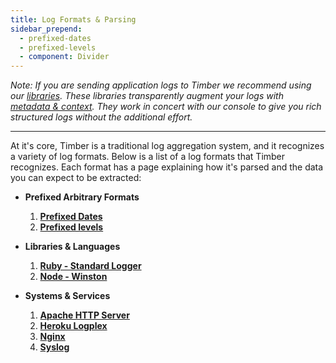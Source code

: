 ```yaml
---
title: Log Formats & Parsing
sidebar_prepend:
  - prefixed-dates
  - prefixed-levels
  - component: Divider
---
```

*Note: If you are sending application logs to Timber we recommend using our [libraries](/timber-for-languages). These libraries transparently augment your logs with [metadata & context](/timber-concepts/metadata-context-and-events). They work in concert with our console to give you rich structured logs without the additional effort.*

---

At it's core, Timber is a traditional log aggregation system, and it recognizes a variety of log formats. Below is a list of a log formats that Timber recognizes. Each format has a page explaining how it's parsed and the data you can expect to be extracted:

* **Prefixed Arbitrary Formats**

  1. [**Prefixed Dates**](prefixed-dates)
  2. [**Prefixed levels**](prefixed-levels)

* **Libraries & Languages**

  1. [**Ruby - Standard Logger**](ruby-standard-logger)
  2. [**Node - Winston**](node-winston)

* **Systems & Services**

  1. [**Apache HTTP Server**](apache)
  2. [**Heroku Logplex**](heroku)
  3. [**Nginx**](nginx)
  4. [**Syslog**](syslog)
